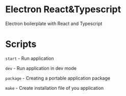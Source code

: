 # Electron React&Typescript

Electron boilerplate with React and Typescript

# Scripts

`start` - Run application

`dev` - Run application in dev mode

`package` - Creating a portable application package

`make` - Create installation file of you application

